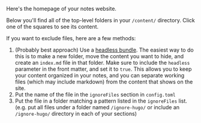 Here's the homepage of your notes website.

Below you'll find all of the top-level folders in your `/content/` directory. Click one of the squares to see its content.

If you want to exclude files, here are a few methods:

1. (Probably best approach) Use a [headless bundle](https://gohugo.io/content-management/page-bundles/#headless-bundle). The easiest way to do this is to make a new folder, move the content you want to hide, and create an `index.md` file in that folder. Make sure to include the `headless` parameter in the front matter, and set it to `true`. This allows you to keep your content organized in your notes, and you can separate working files (which may include markdown) from the content that shows on the site.
1. Put the name of the file in the `ignoreFiles` section in `config.toml`
1. Put the file in a folder matching a pattern listed in the `ignoreFiles` list.  
(e.g. put all files under a folder named `/ignore-hugo/` or include an `/ignore-hugo/` directory in each of your sections)